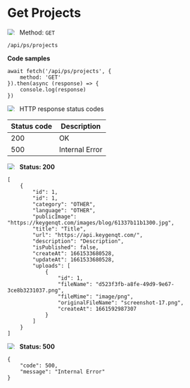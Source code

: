 Get Projects
===================

<img style="max-height: 13px;" src="https://github.githubassets.com/images/icons/emoji/unicode/1f536.png"/> &nbsp;
Method: <code>GET</code>

```
/api/ps/projects
```

<b>Code samples</b>

```
await fetch('/api/ps/projects', {
    method: 'GET'
}).then(async (response) => {
    console.log(response)
})
```

<img style="max-height: 13px;" src="https://github.githubassets.com/images/icons/emoji/unicode/26ab.png"/> &nbsp;
HTTP response status codes

| Status code | Description    |
|-------------|----------------|
| 200         | OK             |
| 500         | Internal Error |

<img style="max-height: 13px;" src="https://github.githubassets.com/images/icons/emoji/unicode/1f197.png"/> &nbsp;
<b>Status: 200</b>

```
[
    {
        "id": 1,
        "id": 1,
        "category": "OTHER",
        "language": "OTHER",
        "publicImage": "https://keygenqt.com/images/blog/61337b11b1300.jpg",
        "title": "Title",
        "url": "https://api.keygenqt.com/",
        "description": "Description",
        "isPublished": false,
        "createAt": 1661533680528,
        "updateAt": 1661533680528,
        "uploads": [
            {
                "id": 1,
                "fileName": "d523f3fb-a8fe-49d9-9e67-3ce8b3231037.png",
                "fileMime": "image/png",
                "originalFileName": "screenshot-17.png",
                "createAt": 1661592987307
            }
        ]
    }
]
```

<img style="max-height: 13px;" src="https://github.githubassets.com/images/icons/emoji/unicode/1f534.png"/> &nbsp;
<b>Status: 500</b>

```
{
    "code": 500,
    "message": "Internal Error"
}
```

<style>
  .md-content__button {
    display: none;
  }
</style>